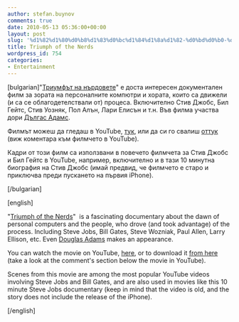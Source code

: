 ```yaml
---
author: stefan.buynov
comments: true
date: 2010-05-13 05:36:00+00:00
layout: post
slug: '%d1%82%d1%80%d0%b8%d1%83%d0%bc%d1%84%d1%8a%d1%82-%d0%bd%d0%b0-%d0%bd%d1%8a%d1%80%d0%b4%d0%be%d0%b2%d0%b5%d1%82%d0%b5'
title: Triumph of the Nerds
wordpress_id: 754
categories:
- Entertainment
---
```


[bulgarian]"[Триумфът на нърдовете](http://www.imdb.com/title/tt0115398/)" е доста интересен документален филм за зората на персоналните компютри и хората, които са движели (и са се облагодетелствали от) процеса. Включително Стив Джобс, Бил Гейтс, Стив Уозняк, Пол Алън, Лари Елисън и т.н. Във филма участва дори [Дългас Адамс](http://bg.wikipedia.org/wiki/%D0%94%D1%8A%D0%B3%D0%BB%D0%B0%D1%81_%D0%90%D0%B4%D0%B0%D0%BC%D1%81).




Филмът можеш да гледаш в YouTube, [тук](http://www.youtube.com/watch?v=3jV3JdtaOGc&feature=PlayList&p=4D5CD637F73C24C7&playnext_from=PL&index=0&playnext=1), или да си го свалиш [оттук](http://www.tinyurl.com/5t5ruq) (виж коментара към филмчето в YouTube).




Кадри от този филм са използвани в повечето филмчета за Стив Джобс и Бил Гейтс в YouTube, например, включително и в тази 10 минутна биография на Стив Джобс (имай предвид, че филмчето е старо и приключва преди пускането на първия iPhone).




  












[/bulgarian]  

[english]




"[Triumph of the Nerds](http://www.imdb.com/title/tt0115398/)"  is a fascinating documentary about the dawn of personal computers and the people, who drove (and took advantage) of the process. Including Steve Jobs, Bill Gates, Steve Wozniak, Paul Allen, Larry Ellison, etc. Even [Douglas Adams](http://en.wikipedia.org/wiki/Douglas_Adams) makes an appearance.




You can watch the movie on YouTube, [here](http://www.youtube.com/watch?v=3jV3JdtaOGc&feature=PlayList&p=4D5CD637F73C24C7&playnext_from=PL&index=0&playnext=1), or to download it [from here](http://www.tinyurl.com/5t5ruq) (take a look at the comment's section below the movie in YouTube).




Scenes from this movie are among the most popular YouTube videos involving Steve Jobs and Bill Gates, and are also used in movies like this 10 minute Steve Jobs documentary (keep in mind that the video is old, and the story does not include the release of the iPhone).




  












[/english]



